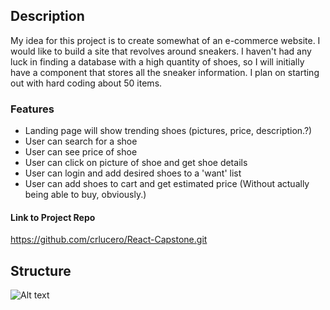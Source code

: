 
## Description
My idea for this project is to create somewhat of an e-commerce website. I would like to build a site that revolves around sneakers. I haven't had any luck in finding a database with a high quantity of shoes, so I will initially have a component that stores all the sneaker information. I plan on starting out with hard coding about 50 items. 

### Features
- Landing page will show trending shoes (pictures, price, description.?)
- User can search for a shoe
- User can see price of shoe
- User can click on picture of shoe and get shoe details
- User can login and add desired shoes to a 'want' list
- User can add shoes to cart and get estimated price (Without actually being able to buy, obviously.)

#### Link to Project Repo
https://github.com/crlucero/React-Capstone.git

## Structure
![Alt text](src/assets/images/(structure.jpg)?raw=true "Title")
